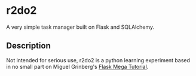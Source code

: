 # r2do2
A very simple task manager built on Flask and SQLAlchemy.

## Description
Not intended for serious use, r2do2 is a python learning experiment based in no small part on 
Miguel Grinberg's [Flask Mega Tutorial](http://blog.miguelgrinberg.com/post/the-flask-mega-tutorial-part-i-hello-world).


